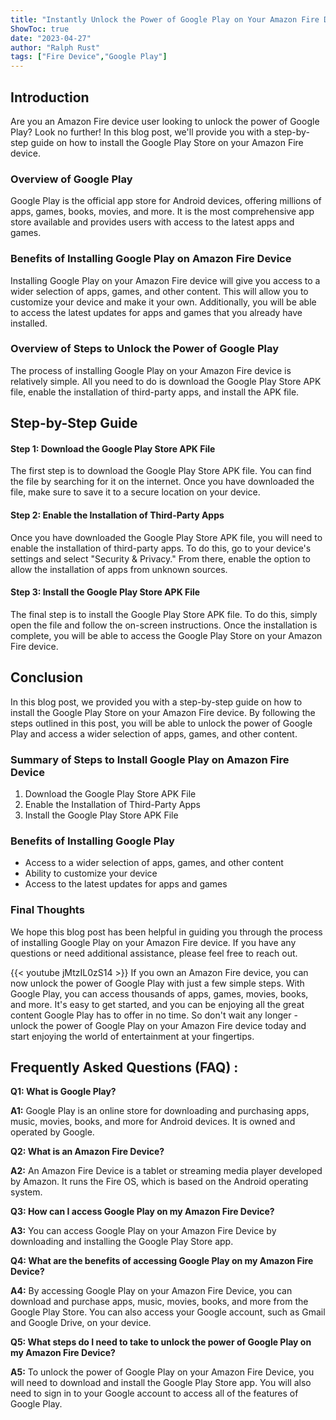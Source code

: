 ```yaml
---
title: "Instantly Unlock the Power of Google Play on Your Amazon Fire Device - Here's How!"
ShowToc: true 
date: "2023-04-27"
author: "Ralph Rust" 
tags: ["Fire Device","Google Play"]
---
```

## Introduction
Are you an Amazon Fire device user looking to unlock the power of Google Play? Look no further! In this blog post, we'll provide you with a step-by-step guide on how to install the Google Play Store on your Amazon Fire device. 

### Overview of Google Play
Google Play is the official app store for Android devices, offering millions of apps, games, books, movies, and more. It is the most comprehensive app store available and provides users with access to the latest apps and games.

### Benefits of Installing Google Play on Amazon Fire Device
Installing Google Play on your Amazon Fire device will give you access to a wider selection of apps, games, and other content. This will allow you to customize your device and make it your own. Additionally, you will be able to access the latest updates for apps and games that you already have installed. 

### Overview of Steps to Unlock the Power of Google Play
The process of installing Google Play on your Amazon Fire device is relatively simple. All you need to do is download the Google Play Store APK file, enable the installation of third-party apps, and install the APK file. 

## Step-by-Step Guide
#### Step 1: Download the Google Play Store APK File
The first step is to download the Google Play Store APK file. You can find the file by searching for it on the internet. Once you have downloaded the file, make sure to save it to a secure location on your device. 

#### Step 2: Enable the Installation of Third-Party Apps
Once you have downloaded the Google Play Store APK file, you will need to enable the installation of third-party apps. To do this, go to your device's settings and select "Security & Privacy." From there, enable the option to allow the installation of apps from unknown sources. 

#### Step 3: Install the Google Play Store APK File
The final step is to install the Google Play Store APK file. To do this, simply open the file and follow the on-screen instructions. Once the installation is complete, you will be able to access the Google Play Store on your Amazon Fire device. 

## Conclusion
In this blog post, we provided you with a step-by-step guide on how to install the Google Play Store on your Amazon Fire device. By following the steps outlined in this post, you will be able to unlock the power of Google Play and access a wider selection of apps, games, and other content. 

### Summary of Steps to Install Google Play on Amazon Fire Device 
1. Download the Google Play Store APK File 
2. Enable the Installation of Third-Party Apps 
3. Install the Google Play Store APK File 

### Benefits of Installing Google Play 
- Access to a wider selection of apps, games, and other content 
- Ability to customize your device 
- Access to the latest updates for apps and games 

### Final Thoughts
We hope this blog post has been helpful in guiding you through the process of installing Google Play on your Amazon Fire device. If you have any questions or need additional assistance, please feel free to reach out.

{{< youtube jMtzIL0zS14 >}} 
If you own an Amazon Fire device, you can now unlock the power of Google Play with just a few simple steps. With Google Play, you can access thousands of apps, games, movies, books, and more. It's easy to get started, and you can be enjoying all the great content Google Play has to offer in no time. So don't wait any longer - unlock the power of Google Play on your Amazon Fire device today and start enjoying the world of entertainment at your fingertips.

## Frequently Asked Questions (FAQ) :
**Q1: What is Google Play?**

**A1:** Google Play is an online store for downloading and purchasing apps, music, movies, books, and more for Android devices. It is owned and operated by Google. 

**Q2: What is an Amazon Fire Device?**

**A2:** An Amazon Fire Device is a tablet or streaming media player developed by Amazon. It runs the Fire OS, which is based on the Android operating system. 

**Q3: How can I access Google Play on my Amazon Fire Device?**

**A3:** You can access Google Play on your Amazon Fire Device by downloading and installing the Google Play Store app. 

**Q4: What are the benefits of accessing Google Play on my Amazon Fire Device?**

**A4:** By accessing Google Play on your Amazon Fire Device, you can download and purchase apps, music, movies, books, and more from the Google Play Store. You can also access your Google account, such as Gmail and Google Drive, on your device. 

**Q5: What steps do I need to take to unlock the power of Google Play on my Amazon Fire Device?**

**A5:** To unlock the power of Google Play on your Amazon Fire Device, you will need to download and install the Google Play Store app. You will also need to sign in to your Google account to access all of the features of Google Play.





